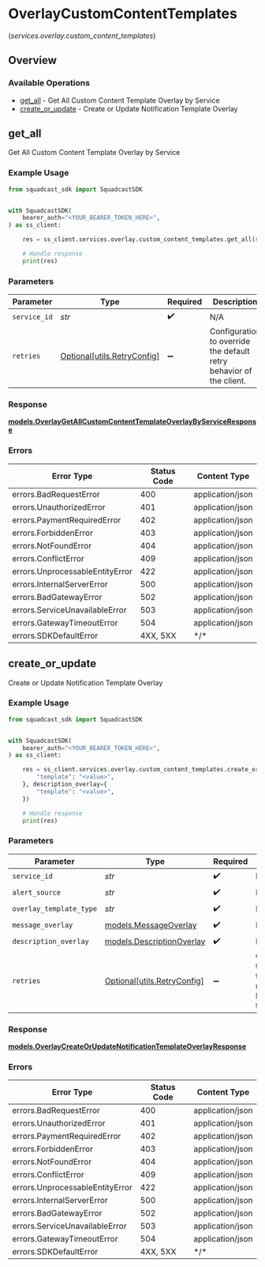 # OverlayCustomContentTemplates
(*services.overlay.custom_content_templates*)

## Overview

### Available Operations

* [get_all](#get_all) - Get All Custom Content Template Overlay by Service
* [create_or_update](#create_or_update) - Create or Update Notification Template Overlay

## get_all

Get All Custom Content Template Overlay by Service

### Example Usage

<!-- UsageSnippet language="python" operationID="Overlay_getAllCustomContentTemplateOverlayByService" method="get" path="/v3/services/{serviceID}/overlays/custom-content" -->
```python
from squadcast_sdk import SquadcastSDK


with SquadcastSDK(
    bearer_auth="<YOUR_BEARER_TOKEN_HERE>",
) as ss_client:

    res = ss_client.services.overlay.custom_content_templates.get_all(service_id="<id>")

    # Handle response
    print(res)

```

### Parameters

| Parameter                                                           | Type                                                                | Required                                                            | Description                                                         |
| ------------------------------------------------------------------- | ------------------------------------------------------------------- | ------------------------------------------------------------------- | ------------------------------------------------------------------- |
| `service_id`                                                        | *str*                                                               | :heavy_check_mark:                                                  | N/A                                                                 |
| `retries`                                                           | [Optional[utils.RetryConfig]](../../models/utils/retryconfig.md)    | :heavy_minus_sign:                                                  | Configuration to override the default retry behavior of the client. |

### Response

**[models.OverlayGetAllCustomContentTemplateOverlayByServiceResponse](../../models/overlaygetallcustomcontenttemplateoverlaybyserviceresponse.md)**

### Errors

| Error Type                      | Status Code                     | Content Type                    |
| ------------------------------- | ------------------------------- | ------------------------------- |
| errors.BadRequestError          | 400                             | application/json                |
| errors.UnauthorizedError        | 401                             | application/json                |
| errors.PaymentRequiredError     | 402                             | application/json                |
| errors.ForbiddenError           | 403                             | application/json                |
| errors.NotFoundError            | 404                             | application/json                |
| errors.ConflictError            | 409                             | application/json                |
| errors.UnprocessableEntityError | 422                             | application/json                |
| errors.InternalServerError      | 500                             | application/json                |
| errors.BadGatewayError          | 502                             | application/json                |
| errors.ServiceUnavailableError  | 503                             | application/json                |
| errors.GatewayTimeoutError      | 504                             | application/json                |
| errors.SDKDefaultError          | 4XX, 5XX                        | \*/\*                           |

## create_or_update

Create or Update Notification Template Overlay

### Example Usage

<!-- UsageSnippet language="python" operationID="Overlay_createOrUpdateNotificationTemplateOverlay" method="put" path="/v3/services/{serviceID}/overlays/custom-content/{alertSource}" -->
```python
from squadcast_sdk import SquadcastSDK


with SquadcastSDK(
    bearer_auth="<YOUR_BEARER_TOKEN_HERE>",
) as ss_client:

    res = ss_client.services.overlay.custom_content_templates.create_or_update(service_id="<id>", alert_source="<value>", overlay_template_type="<value>", message_overlay={
        "template": "<value>",
    }, description_overlay={
        "template": "<value>",
    })

    # Handle response
    print(res)

```

### Parameters

| Parameter                                                           | Type                                                                | Required                                                            | Description                                                         |
| ------------------------------------------------------------------- | ------------------------------------------------------------------- | ------------------------------------------------------------------- | ------------------------------------------------------------------- |
| `service_id`                                                        | *str*                                                               | :heavy_check_mark:                                                  | N/A                                                                 |
| `alert_source`                                                      | *str*                                                               | :heavy_check_mark:                                                  | N/A                                                                 |
| `overlay_template_type`                                             | *str*                                                               | :heavy_check_mark:                                                  | N/A                                                                 |
| `message_overlay`                                                   | [models.MessageOverlay](../../models/messageoverlay.md)             | :heavy_check_mark:                                                  | N/A                                                                 |
| `description_overlay`                                               | [models.DescriptionOverlay](../../models/descriptionoverlay.md)     | :heavy_check_mark:                                                  | N/A                                                                 |
| `retries`                                                           | [Optional[utils.RetryConfig]](../../models/utils/retryconfig.md)    | :heavy_minus_sign:                                                  | Configuration to override the default retry behavior of the client. |

### Response

**[models.OverlayCreateOrUpdateNotificationTemplateOverlayResponse](../../models/overlaycreateorupdatenotificationtemplateoverlayresponse.md)**

### Errors

| Error Type                      | Status Code                     | Content Type                    |
| ------------------------------- | ------------------------------- | ------------------------------- |
| errors.BadRequestError          | 400                             | application/json                |
| errors.UnauthorizedError        | 401                             | application/json                |
| errors.PaymentRequiredError     | 402                             | application/json                |
| errors.ForbiddenError           | 403                             | application/json                |
| errors.NotFoundError            | 404                             | application/json                |
| errors.ConflictError            | 409                             | application/json                |
| errors.UnprocessableEntityError | 422                             | application/json                |
| errors.InternalServerError      | 500                             | application/json                |
| errors.BadGatewayError          | 502                             | application/json                |
| errors.ServiceUnavailableError  | 503                             | application/json                |
| errors.GatewayTimeoutError      | 504                             | application/json                |
| errors.SDKDefaultError          | 4XX, 5XX                        | \*/\*                           |